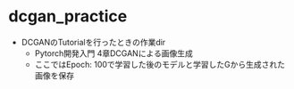# dcgan_practice

- DCGANのTutorialを行ったときの作業dir
  - Pytorch開発入門 4章DCGANによる画像生成
  - ここではEpoch: 100で学習した後のモデルと学習したGから生成された画像を保存
